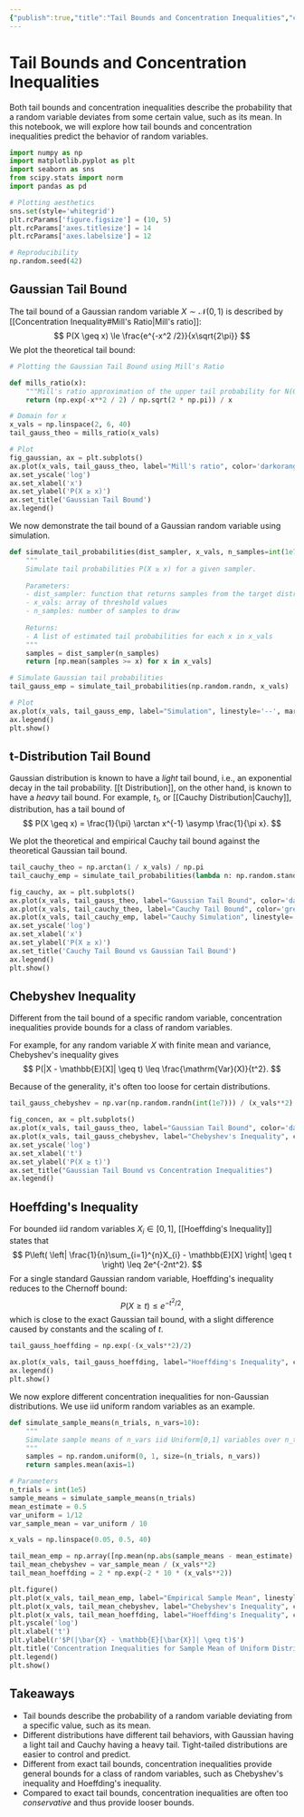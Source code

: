 ```yaml
---
{"publish":true,"title":"Tail Bounds and Concentration Inequalities","created":"2025-05-26T19:28:12","modified":"2025-05-26T23:53:24","cssclasses":""}
---
```



# Tail Bounds and Concentration Inequalities

Both tail bounds and concentration inequalities describe the probability that a random variable deviates from some certain value, such as its mean.
In this notebook, we will explore how tail bounds and concentration inequalities predict the behavior of random variables.

```python
import numpy as np
import matplotlib.pyplot as plt
import seaborn as sns
from scipy.stats import norm
import pandas as pd

# Plotting aesthetics
sns.set(style='whitegrid')
plt.rcParams['figure.figsize'] = (10, 5)
plt.rcParams['axes.titlesize'] = 14
plt.rcParams['axes.labelsize'] = 12

# Reproducibility
np.random.seed(42)
```

## Gaussian Tail Bound

The tail bound of a Gaussian random variable $X \sim \mathcal{N}(0,1)$ is described by [[Concentration Inequality#Mill's Ratio\|Mill's ratio]]:
$$
P(X \geq x) \le \frac{e^{-x^2 /2}}{x\sqrt{2\pi}} 
$$
We plot the theoretical tail bound:

```python
# Plotting the Gaussian Tail Bound using Mill's Ratio

def mills_ratio(x):
    """Mill's ratio approximation of the upper tail probability for N(0,1)"""
    return (np.exp(-x**2 / 2) / np.sqrt(2 * np.pi)) / x

# Domain for x
x_vals = np.linspace(2, 6, 40)
tail_gauss_theo = mills_ratio(x_vals)

# Plot
fig_gaussian, ax = plt.subplots()
ax.plot(x_vals, tail_gauss_theo, label="Mill's ratio", color='darkorange')
ax.set_yscale('log')
ax.set_xlabel('x')
ax.set_ylabel('P(X ≥ x)')
ax.set_title('Gaussian Tail Bound')
ax.legend()
```

We now demonstrate the tail bound of a Gaussian random variable using simulation.

```python
def simulate_tail_probabilities(dist_sampler, x_vals, n_samples=int(1e7)):
    """
    Simulate tail probabilities P(X ≥ x) for a given sampler.
    
    Parameters:
    - dist_sampler: function that returns samples from the target distribution
    - x_vals: array of threshold values
    - n_samples: number of samples to draw
    
    Returns:
    - A list of estimated tail probabilities for each x in x_vals
    """
    samples = dist_sampler(n_samples)
    return [np.mean(samples >= x) for x in x_vals]

# Simulate Gaussian tail probabilities
tail_gauss_emp = simulate_tail_probabilities(np.random.randn, x_vals)

# Plot
ax.plot(x_vals, tail_gauss_emp, label="Simulation", linestyle='--', marker='o', color='blue')
ax.legend()
plt.show()
```

## t-Distribution Tail Bound

Gaussian distribution is known to have a *light* tail bound, i.e., an exponential decay in the tail probability. [[t Distribution]], on the other hand, is known to have a *heavy* tail bound.
For example, $t_{1}$, or [[Cauchy Distribution\|Cauchy]], distribution, has a tail bound of
$$
P(X \geq x) = \frac{1}{\pi} \arctan x^{-1} \asymp \frac{1}{\pi x}.
$$

We plot the theoretical and empirical Cauchy tail bound against the theoretical Gaussian tail bound.

```python
tail_cauchy_theo = np.arctan(1 / x_vals) / np.pi
tail_cauchy_emp = simulate_tail_probabilities(lambda n: np.random.standard_cauchy(n), x_vals, n_samples=int(1e2))

fig_cauchy, ax = plt.subplots()
ax.plot(x_vals, tail_gauss_theo, label="Gaussian Tail Bound", color='darkorange')
ax.plot(x_vals, tail_cauchy_theo, label="Cauchy Tail Bound", color='green')
ax.plot(x_vals, tail_cauchy_emp, label="Cauchy Simulation", linestyle='--', marker='o', color='blue')
ax.set_yscale('log')
ax.set_xlabel('x')
ax.set_ylabel('P(X ≥ x)')
ax.set_title('Cauchy Tail Bound vs Gaussian Tail Bound')
ax.legend()
plt.show()
```

## Chebyshev Inequality

Different from the tail bound of a specific random variable, concentration inequalities provide bounds for a class of random variables.

For example, for any random variable $X$ with finite mean and variance, Chebyshev's inequality gives
$$
P(|X - \mathbb{E}[X]| \geq t) \leq \frac{\mathrm{Var}(X)}{t^2}.
$$

Because of the generality, it's often too loose for certain distributions.

```python
tail_gauss_chebyshev = np.var(np.random.randn(int(1e7))) / (x_vals**2)

fig_concen, ax = plt.subplots()
ax.plot(x_vals, tail_gauss_theo, label="Gaussian Tail Bound", color='darkorange')
ax.plot(x_vals, tail_gauss_chebyshev, label="Chebyshev's Inequality", color='purple')
ax.set_yscale('log')
ax.set_xlabel('t')
ax.set_ylabel('P(X ≥ t)')
ax.set_title("Gaussian Tail Bound vs Concentration Inequalities")
ax.legend()
```

## Hoeffding's Inequality

For bounded iid random variables $X_{i}\in [0,1]$, [[Hoeffding's Inequality]] states that
$$
P\left( \left| \frac{1}{n}\sum_{i=1}^{n}X_{i} - \mathbb{E}[X] \right| \geq t \right) \leq 2e^{-2nt^2}.
$$
For a single standard Gaussian random variable, Hoeffding's inequality reduces to the Chernoff bound:
$$
P(X \geq t) \leq e^{-t^2 / 2},
$$
which is close to the exact Gaussian tail bound, with a slight difference caused by constants and the scaling of $t$.

```python
tail_gauss_hoeffding = np.exp(-(x_vals**2)/2)

ax.plot(x_vals, tail_gauss_hoeffding, label="Hoeffding's Inequality", color='green')
ax.legend()
plt.show()
```

We now explore different concentration inequalities for non-Gaussian distributions. We use iid uniform random variables as an example.

```python
def simulate_sample_means(n_trials, n_vars=10):
    """
    Simulate sample means of n_vars iid Uniform[0,1] variables over n_trials.
    """
    samples = np.random.uniform(0, 1, size=(n_trials, n_vars))
    return samples.mean(axis=1)

# Parameters
n_trials = int(1e5)
sample_means = simulate_sample_means(n_trials)
mean_estimate = 0.5
var_uniform = 1/12
var_sample_mean = var_uniform / 10

x_vals = np.linspace(0.05, 0.5, 40)

tail_mean_emp = np.array([np.mean(np.abs(sample_means - mean_estimate) >= t) for t in x_vals])
tail_mean_chebyshev = var_sample_mean / (x_vals**2)
tail_mean_hoeffding = 2 * np.exp(-2 * 10 * (x_vals**2))

plt.figure()
plt.plot(x_vals, tail_mean_emp, label="Empirical Sample Mean", linestyle='--', marker='o', color='blue')
plt.plot(x_vals, tail_mean_chebyshev, label="Chebyshev's Inequality", color='purple')
plt.plot(x_vals, tail_mean_hoeffding, label="Hoeffding's Inequality", color='green')
plt.yscale('log')
plt.xlabel('t')
plt.ylabel(r'$P(|\bar{X} - \mathbb{E}[\bar{X}]| \geq t)$')
plt.title('Concentration Inequalities for Sample Mean of Uniform Distribution')
plt.legend()
plt.show()
```

## Takeaways

- Tail bounds describe the probability of a random variable deviating from a specific value, such as its mean.
- Different distributions have different tail behaviors, with Gaussian having a light tail and Cauchy having a heavy tail. Tight-tailed distributions are easier to control and predict.
- Different from exact tail bounds, concentration inequalities provide general bounds for a class of random variables, such as Chebyshev's inequality and Hoeffding's inequality.
- Compared to exact tail bounds, concentration inequalities are often too *conservative* and thus provide looser bounds.
